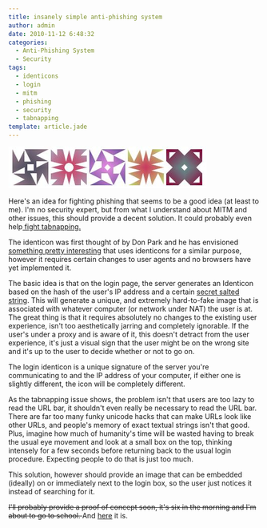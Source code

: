```yaml
---
title: insanely simple anti-phishing system
author: admin
date: 2010-11-12 6:48:32
categories:
  - Anti-Phishing System
  - Security
tags: 
  - identicons
  - login
  - mitm
  - phishing
  - security
  - tabnapping
template: article.jade
---
```


[![](1_vgexamples_F_k1pC2sJzEqEynh.jpg "1_vgexamples_F_k1pC2sJzEqEynh")](1_vgexamples_F_k1pC2sJzEqEynh.jpg)

Here's an idea for fighting phishing that seems to be a good idea (at least to me). I'm no security expert, but from what I understand about MITM and other issues, this should provide a decent solution. It could probably even help[ fight tabnapping.](http://www.azarask.in/blog/post/a-new-type-of-phishing-attack/)

The identicon was first thought of by Don Park and he has envisioned [something pretty interesting](http://web.archive.org/web/20080510221519/http://www.docuverse.com/blog/donpark/2007/01/22/identicon-based-anti-phishing-protection) that uses identicons for a similar purpose, however it requires certain changes to user agents and no browsers have yet implemented it.

The basic idea is that on the login page, the server generates an Identicon based on the hash of the user's IP address and a certain [secret salted string](http://en.wikipedia.org/wiki/Salt_(cryptography)). This will generate a unique, and extremely hard-to-fake image that is associated with whatever computer (or network under NAT) the user is at. The great thing is that it requires absolutely no changes to the existing user experience, isn't too aesthetically jarring and completely ignorable. If the user's under a proxy and is aware of it, this doesn't detract from the user experience, it's just a visual sign that the user might be on the wrong site and it's up to the user to decide whether or not to go on.

The login identicon is a unique signature of the server you're communicating to and the IP address of your computer, if either one is slightly different, the icon will be completely different.

As the tabnapping issue shows, the problem isn't that users are too lazy to read the URL bar, it shouldn't even really be necessary to read the URL bar. There are far too many funky unicode hacks that can make URLs look like other URLs, and people's memory of exact textual strings isn't that good. Plus, imagine how much of humanity's time will be wasted having to break the usual eye movement and look at a small box on the top, thinking intensely for a few seconds before returning back to the usual login procedure. Expecting people to do that is just too much.

This solution, however should provide an image that can be embedded (ideally) on or immediately next to the login box, so the user just notices it instead of searching for it.

<del datetime="2010-12-23T23:49:32+00:00">I'll probably provide a proof of concept soon, it's six in the morning and I'm about to go to school. </del> And [here](http://antimatter15.com/misc/identicon/login.php) it is.
